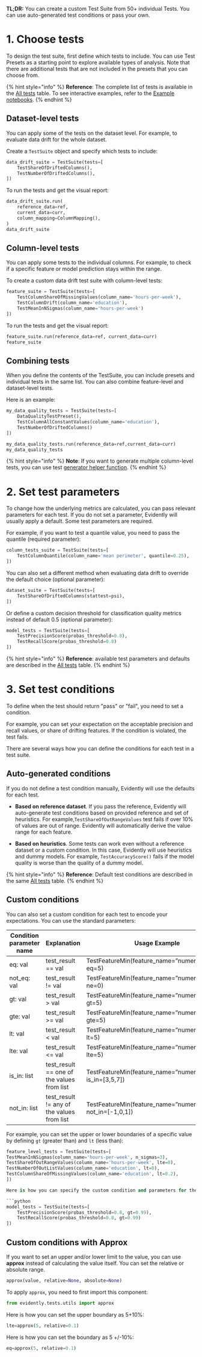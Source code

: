 **TL;DR:** You can create a custom Test Suite from 50+ individual Tests. You can use auto-generated test conditions or pass your own.

# 1. Choose tests

To design the test suite, first define which tests to include. You can use Test Presets as a starting point to explore available types of analysis. Note that there are additional tests that are not included in the presets that you can choose from. 

{% hint style="info" %} 
**Reference**: The complete list of tests is available in the [All tests](../reference/all-tests.md) table. To see interactive examples, refer to the [Example notebooks](../examples/examples.md).
{% endhint %}

## Dataset-level tests

You can apply some of the tests on the dataset level. For example, to evaluate data drift for the whole dataset. 

Create a `TestSuite` object and specify which tests to include:

```python
data_drift_suite = TestSuite(tests=[
    TestShareOfDriftedColumns(),
    TestNumberOfDriftedColumns(),
])
```

To run the tests and get the visual report:

```python
data_drift_suite.run(
    reference_data=ref,
    current_data=curr,
    column_mapping=ColumnMapping(),
)
data_drift_suite
```

## Column-level tests

You can apply some tests to the individual columns. For example, to check if a specific feature or model prediction stays within the range. 

To create a custom data drift test suite with column-level tests:

```python
feature_suite = TestSuite(tests=[
    TestColumnShareOfMissingValues(column_name='hours-per-week'),
    TestColumnDrift(column_name='education'),
    TestMeanInNSigmas(column_name='hours-per-week')
])
```

To run the tests and get the visual report:

```python
feature_suite.run(reference_data=ref, current_data=curr)
feature_suite
```

## Combining tests

When you define the contents of the TestSuite, you can include presets and individual tests in the same list. You can also combine feature-level and dataset-level tests. 

Here is an example:

```python
my_data_quality_tests = TestSuite(tests=[
    DataQualityTestPreset(),
    TestColumnAllConstantValues(column_name='education'),
    TestNumberOfDriftedColumns()
])

my_data_quality_tests.run(reference_data=ref,current_data=curr)
my_data_quality_tests
```

{% hint style="info" %} 
**Note**: If you want to generate multiple column-level tests, you can use test [generator helper function](test-metric-generator.md).
{% endhint %}

# 2. Set test parameters

To change how the underlying metrics are calculated, you can pass relevant parameters for each test. If you do not set a parameter, Evidently will usually apply a default. Some test parameters are required. 

For example, if you want to test a quantile value, you need to pass the quantile (required parameter):

```python
column_tests_suite = TestSuite(tests=[
    TestColumnQuantile(column_name='mean perimeter', quantile=0.25),
])
```

You can also set a different method when evaluating data drift to override the default choice (optional parameter): 

```python
dataset_suite = TestSuite(tests=[
    TestShareOfDriftedColumns(stattest=psi),
])
```

Or define a custom decision threshold for classification quality metrics instead of default 0.5 (optional parameter): 

```python
model_tests = TestSuite(tests=[
    TestPrecisionScore(probas_threshold=0.8),
    TestRecallScore(probas_threshold=0.8)
])
```

{% hint style="info" %} 
**Reference**: available test parameters and defaults are described in the [All tests](../reference/all-tests.md) table.
{% endhint %}

# 3. Set test conditions

To define when the test should return "pass" or "fail", you need to set a condition.

For example, you can set your expectation on the acceptable precision and recall values, or share of drifting features. If the condition is violated, the test fails. 

There are several ways how you can define the conditions for each test in a test suite.  

## Auto-generated conditions

If you do not define a test condition manually, Evidently will use the defaults for each test.

* **Based on reference dataset**. If you pass the reference, Evidently will auto-generate test conditions based on provided reference and set of heuristics. For example,`TestShareOfOutRangeValues` test fails if over 10% of values are out of range. Evidently will automatically derive the value range for each feature.

* **Based on heuristics**. Some tests can work even without a reference dataset or a custom condition. In this case, Evidently will use heuristics and dummy models. For example, `TestAccuracyScore()` fails if the model quality is worse than the quality of a dummy model.

{% hint style="info" %} 
**Reference**: Default test conditions are described in the same [All tests](../reference/all-tests.md) table.
{% endhint %}

## Custom conditions

You can also set a custom condition for each test to encode your expectations. You can use the standard parameters: 

| Condition parameter name | Explanation                                | Usage Example                                                   |
|--------------------------|--------------------------------------------|-----------------------------------------------------------------|
| eq: val                  | test_result == val                         | TestFeatureMin(feature_name=”numeric_feature”, eq=5)            |
| not_eq: val              | test_result != val                         | TestFeatureMin(feature_name=”numeric_feature”, ne=0)            |
| gt: val                  | test_result > val                          | TestFeatureMin(feature_name=”numeric_feature”, gt=5)            |
| gte: val                 | test_result >= val                         | TestFeatureMin(feature_name=”numeric_feature”, gte=5)           |
| lt: val                  | test_result < val                          | TestFeatureMin(feature_name=”numeric_feature”, lt=5)            |
| lte: val                 | test_result <= val                         | TestFeatureMin(feature_name=”numeric_feature”, lte=5)           |
| is_in: list              | test_result == one of the values from list | TestFeatureMin(feature_name=”numeric_feature”, is_in=[3,5,7])   |
| not_in: list             | test_result != any of the values from list | TestFeatureMin(feature_name=”numeric_feature”, not_in=[-1,0,1]) |

For example, you can set the upper or lower boundaries of a specific value by defining `gt` (greater than) and `lt` (less than):

```python
feature_level_tests = TestSuite(tests=[
TestMeanInNSigmas(column_name='hours-per-week', n_sigmas=3),
TestShareOfOutRangeValues(column_name='hours-per-week', lte=0),
TestNumberOfOutListValues(column_name='education', lt=0),
TestColumnShareOfMissingValues(column_name='education', lt=0.2),
])

Here is how you can specify the custom condition and parameters for the classification model quality test:

```python
model_tests = TestSuite(tests=[
    TestPrecisionScore(probas_threshold=0.8, gt=0.99),
    TestRecallScore(probas_threshold=0.8, gt=0.99)
])
```

## Custom conditions with Approx

If you want to set an upper and/or lower limit to the value, you can use **approx** instead of calculating the value itself. You can set the relative or absolute range. 

```python
approx(value, relative=None, absolute=None)
```

To apply `approx`, you need to first import this component:

```python
from evidently.tests.utils import approx
```

Here is how you can set the upper boundary as 5+10%:

```python
lte=approx(5, relative=0.1)
```

Here is how you can set the boundary as 5 +/-10%:
```python
eq=approx(5, relative=0.1)
```
